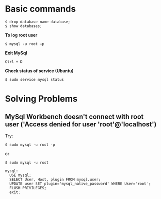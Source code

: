 
# Basic commands
```
$ drop database name-database;
$ show databases;
```

**To log root user**
```
$ mysql -u root –p
```

**Exit MySql**
```
Ctrl + D
```

**Check status of service (Ubuntu)**
```
$ sudo service mysql status
```

# Solving Problems

## MySql Workbench doesn't connect with root user ('Access denied for user 'root'@'localhost')

Try:

    $ sudo mysql -u root -p   
or

    $ sudo mysql -u root

    mysql: 
      USE mysql;
      SELECT User, Host, plugin FROM mysql.user;
      UPDATE user SET plugin='mysql_native_password' WHERE User='root';
      FLUSH PRIVILEGES;
      exit;
